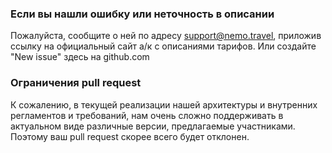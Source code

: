 ### Если вы нашли ошибку или неточность в описании

Пожалуйста, сообщите о ней по адресу support@nemo.travel, приложив ссылку на официальный сайт а/к с описаниями тарифов.
Или создайте "New issue" здесь на github.com

### Ограничения pull request

К сожалению, в текущей реализации нашей архитектуры и внутренних регламентов и требований, нам очень сложно поддерживать в актуальном виде различные версии, предлагаемые участниками.
Поэтому ваш pull request скорее всего будет отклонен.
